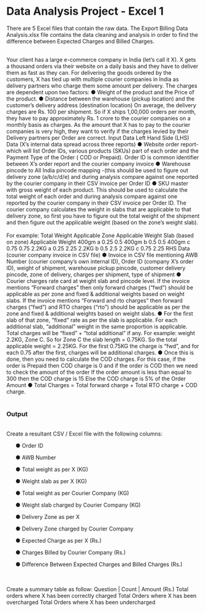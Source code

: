 # Data Analysis Project - Excel 1

There are 5 Excel files that contain the raw data.
The Export Billing Data Analysis.xlsx file contains the data cleaning and analysis in order to find the difference between Expected Charges and Billed Charges.
<br>
<p>
<br>
Your client has a large e-commerce company in India (let’s call it X).
X gets a thousand orders via their website on a daily basis and they have to deliver them as fast
as they can. For delivering the goods ordered by the customers, X has tied up with multiple
courier companies in India as delivery partners who charge them some amount per delivery.
The charges are dependent upon two factors:
● Weight of the product and the Price of the product.
● Distance between the warehouse (pickup location) and the customer’s delivery address
(destination location)
On average, the delivery charges are Rs. 100 per shipment. So if X ships 1,00,000 orders
per month, they have to pay approximately Rs. 1 crore to the courier companies on a monthly
basis as charges.
As the amount that X has to pay to the courier companies is very high, they want to verify if the
charges levied by their Delivery partners per Order are correct.
Input Data
Left Hand Side (LHS) Data (X’s internal data spread across three reports)
● Website order report- which will list Order IDs, various products (SKUs) part of each
order and the Payment Type of the Order ( COD or Prepaid). Order ID is common
identifier between X’s order report and the courier company invoice
● Warehouse pincode to All India pincode mapping -(this should be used to figure out
delivery zone (a/b/c/d/e) and during analysis compare against one reported by the courier
company in their CSV invoice per Order ID
● SKU master with gross weight of each product. This should be used to calculate the total
weight of each order and during analysis compare against one reported by the courier
company in their CSV invoice per Order ID. The courier company calculates the weight in
slabs that are applicable to that delivery zone, so first you have to figure out the total
weight of the shipment and then figure out the applicable weight (based on the zone’s weight
slab).
<br>
<br>
For example:
Total Weight Applicable Zone Applicable Weight
Slab (based on zone)
Applicable Weight
400gm a 0.25 0.5
400gm b 0.5 0.5
400gm c 0.75 0.75
2.2KG a 0.25 2.25
2.2KG b 0.5 2.5
2.2KG c 0.75 2.25
RHS Data (courier company invoice in CSV file)
● Invoice in CSV file mentioning AWB Number (courier company’s own internal ID), Order
ID (company X’s order ID), weight of shipment, warehouse pickup pincode, customer
delivery pincode, zone of delivery, charges per shipment, type of shipment
● Courier charges rate card at weight slab and pincode level. If the invoice mentions
“Forward charges” then only forward charges (“fwd”) should be applicable as per zone
and fixed & additional weights based on weight slabs. If the invoice mentions “Forward
and rto charges” then forward charges (“fwd”) and RTO charges (“rto”) should be
applicable as per the zone and fixed & additional weights based on weight slabs.
● For the first slab of that zone, “fixed” rate as per the slab is applicable. For each
additional slab, “additional” weight in the same proportion is applicable. Total charges will
be “fixed” + “total additional” if any. For example: weight 2.2KG, Zone C. So for Zone C
the slab length = 0.75KG. So the total applicable weight = 2.25KG. For the first 0.75KG
the charge is “fwd”, and for each 0.75 after the first, charges will be additional charges.
● Once this is done, then you need to calculate the COD charges. For this case, if the
order is Prepaid then COD charge is 0 and if the order is COD then we need to check
the amount of the order
If the order amount is less than equal to 300 then the COD charge is 15
Else the COD charge is 5% of the Order Amount
● Total Charges = Total forward charge + Total RTO charge + COD charge.
<br>
<br>
<h3>Output</h3>
<br>
Create a resultant CSV / Excel file with the following columns:
<ol>● Order ID</ol>
<ol>● AWB Number</ol>
<ol>● Total weight as per X (KG)</ol>
<ol>● Weight slab as per X (KG)</ol>
<ol>● Total weight as per Courier Company (KG)</ol>
<ol>● Weight slab charged by Courier Company (KG)</ol>
<ol>● Delivery Zone as per X</ol>
<ol>● Delivery Zone charged by Courier Company</ol>
<ol>● Expected Charge as per X (Rs.)</ol>
<ol>● Charges Billed by Courier Company (Rs.)</ol>
<ol>● Difference Between Expected Charges and Billed Charges (Rs.)</ol>
<br>
<br>
Create a summary table as follow:
Question | Count | Amount (Rs.)
Total orders where X has been correctly charged
Total Orders where X has been overcharged
Total Orders where X has been undercharged
</p>
